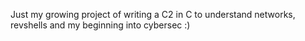 Just my growing project of writing a C2 in C to understand networks, revshells and my beginning into cybersec :)
